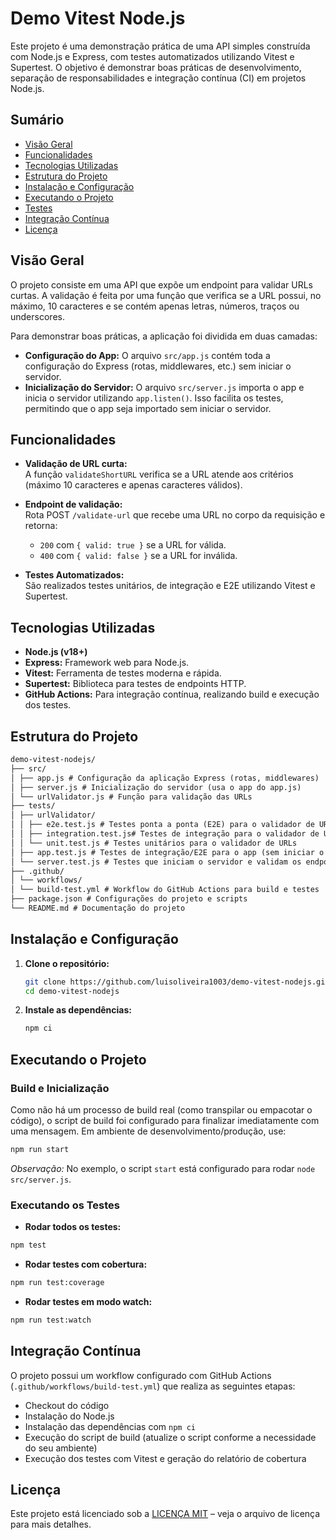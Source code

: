 # Demo Vitest Node.js

Este projeto é uma demonstração prática de uma API simples construída com Node.js e Express, com testes automatizados utilizando Vitest e Supertest. O objetivo é demonstrar boas práticas de desenvolvimento, separação de responsabilidades e integração contínua (CI) em projetos Node.js.

## Sumário

- [Visão Geral](#visão-geral)
- [Funcionalidades](#funcionalidades)
- [Tecnologias Utilizadas](#tecnologias-utilizadas)
- [Estrutura do Projeto](#estrutura-do-projeto)
- [Instalação e Configuração](#instalação-e-configuração)
- [Executando o Projeto](#executando-o-projeto)
- [Testes](#testes)
- [Integração Contínua](#integração-contínua)
- [Licença](#licença)

## Visão Geral

O projeto consiste em uma API que expõe um endpoint para validar URLs curtas. A validação é feita por uma função que verifica se a URL possui, no máximo, 10 caracteres e se contém apenas letras, números, traços ou underscores.

Para demonstrar boas práticas, a aplicação foi dividida em duas camadas:

- **Configuração do App:** O arquivo `src/app.js` contém toda a configuração do Express (rotas, middlewares, etc.) sem iniciar o servidor.
- **Inicialização do Servidor:** O arquivo `src/server.js` importa o app e inicia o servidor utilizando `app.listen()`. Isso facilita os testes, permitindo que o app seja importado sem iniciar o servidor.

## Funcionalidades

- **Validação de URL curta:**  
  A função `validateShortURL` verifica se a URL atende aos critérios (máximo 10 caracteres e apenas caracteres válidos).

- **Endpoint de validação:**  
  Rota POST `/validate-url` que recebe uma URL no corpo da requisição e retorna:

  - `200` com `{ valid: true }` se a URL for válida.
  - `400` com `{ valid: false }` se a URL for inválida.

- **Testes Automatizados:**  
  São realizados testes unitários, de integração e E2E utilizando Vitest e Supertest.

## Tecnologias Utilizadas

- **Node.js (v18+)**
- **Express:** Framework web para Node.js.
- **Vitest:** Ferramenta de testes moderna e rápida.
- **Supertest:** Biblioteca para testes de endpoints HTTP.
- **GitHub Actions:** Para integração contínua, realizando build e execução dos testes.

## Estrutura do Projeto

```markdown
demo-vitest-nodejs/
├── src/
│ ├── app.js # Configuração da aplicação Express (rotas, middlewares)
│ ├── server.js # Inicialização do servidor (usa o app do app.js)
│ └── urlValidator.js # Função para validação das URLs
├── tests/
│ ├── urlValidator/
│ │ ├── e2e.test.js # Testes ponta a ponta (E2E) para o validador de URLs
│ │ ├── integration.test.js# Testes de integração para o validador de URLs
│ │ └── unit.test.js # Testes unitários para o validador de URLs
│ ├── app.test.js # Testes de integração/E2E para o app (sem iniciar o servidor)
│ └── server.test.js # Testes que iniciam o servidor e validam os endpoints
├── .github/
│ └── workflows/
│ └── build-test.yml # Workflow do GitHub Actions para build e testes
├── package.json # Configurações do projeto e scripts
└── README.md # Documentação do projeto
```

## Instalação e Configuração

1. **Clone o repositório:**

   ```bash
   git clone https://github.com/luisoliveira1003/demo-vitest-nodejs.git
   cd demo-vitest-nodejs
   ```

2. **Instale as dependências:**

   ```bash
   npm ci
   ```

## Executando o Projeto

### Build e Inicialização

Como não há um processo de build real (como transpilar ou empacotar o código), o script de build foi configurado para finalizar imediatamente com uma mensagem. Em ambiente de desenvolvimento/produção, use:

```bash
npm run start
```

_Observação:_ No exemplo, o script `start` está configurado para rodar `node src/server.js`.

### Executando os Testes

- **Rodar todos os testes:**

```bash
npm test
```

- **Rodar testes com cobertura:**

```bash
npm run test:coverage
```

- **Rodar testes em modo watch:**

```bash
npm run test:watch
```

## Integração Contínua

O projeto possui um workflow configurado com GitHub Actions (`.github/workflows/build-test.yml`) que realiza as seguintes etapas:

- Checkout do código
- Instalação do Node.js
- Instalação das dependências com `npm ci`
- Execução do script de build (atualize o script conforme a necessidade do seu ambiente)
- Execução dos testes com Vitest e geração do relatório de cobertura

## Licença

Este projeto está licenciado sob a [LICENÇA MIT](LICENSE) – veja o arquivo de licença para mais detalhes.
